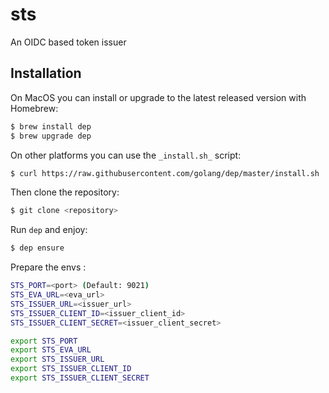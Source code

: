 # sts

An OIDC based token issuer

## Installation

On MacOS you can install or upgrade to the latest released version with Homebrew:
```sh
$ brew install dep
$ brew upgrade dep
```

On other platforms you can use the `_install.sh_` script:

```sh
$ curl https://raw.githubusercontent.com/golang/dep/master/install.sh | sh
```

Then clone the repository:
```sh
$ git clone <repository>
```

Run `dep` and enjoy:
```sh
$ dep ensure
```

Prepare the envs :
```sh
STS_PORT=<port> (Default: 9021)
STS_EVA_URL=<eva_url>
STS_ISSUER_URL=<issuer_url>
STS_ISSUER_CLIENT_ID=<issuer_client_id>
STS_ISSUER_CLIENT_SECRET=<issuer_client_secret>

export STS_PORT
export STS_EVA_URL
export STS_ISSUER_URL
export STS_ISSUER_CLIENT_ID
export STS_ISSUER_CLIENT_SECRET
```
